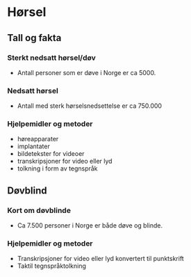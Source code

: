 # Hørsel
## Tall og fakta
### Sterkt nedsatt hørsel/døv
- Antall personer som er døve i Norge er ca 5000.

### Nedsatt hørsel
- Antall med sterk hørselsnedsettelse er ca 750.000

### Hjelpemidler og metoder
- høreapparater
- implantater
- bildetekster for videoer
- transkripsjoner for video eller lyd
- tolkning i form av tegnspråk

## Døvblind
### Kort om døvblinde
- Ca 7.500 personer i Norge er både døve og blinde.
### Hjelpemidler og metoder
- Transkripsjoner for video eller lyd konvertert til punktskrift
- Taktil tegnspråktolkning
